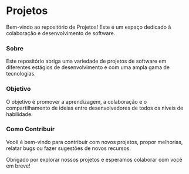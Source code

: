 # Projetos
Bem-vindo ao repositório de Projetos! Este é um espaço dedicado à colaboração e desenvolvimento de software.

### Sobre

Este repositório abriga uma variedade de projetos de software em diferentes estágios de desenvolvimento e com uma ampla gama de tecnologias.

### Objetivo

O objetivo é promover a aprendizagem, a colaboração e o compartilhamento de ideias entre desenvolvedores de todos os níveis de habilidade.

### Como Contribuir

Você é bem-vindo para contribuir com novos projetos, propor melhorias, relatar bugs ou fazer sugestões de novos recursos.


Obrigado por explorar nossos projetos e esperamos colaborar com você em breve!
